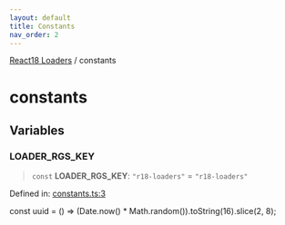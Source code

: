 ```yaml
---
layout: default
title: Constants
nav_order: 2
---
```

[React18 Loaders](index.md) / constants

# constants

## Variables

### LOADER_RGS_KEY

> `const` **LOADER_RGS_KEY**: `"r18-loaders"` = `"r18-loaders"`

Defined in: [constants.ts:3](https://github.com/react18-tools/turborepo-template/blob/e984eea0efaa34500b0633bbff30a3d1895801b7/lib/src/constants.ts#L3)

const uuid = () =\> (Date.now() \* Math.random()).toString(16).slice(2, 8);
